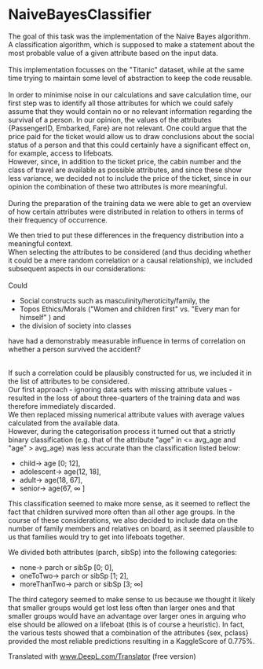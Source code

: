 # NaiveBayesClassifier

The goal of this task was the implementation of the Naive Bayes algorithm.<br>
A classification algorithm, which is supposed to make a statement about the most probable value of a given attribute based on the input data. <br>
<br>
This implementation focusses on the "Titanic" dataset, while at the same time trying to maintain some level of abstraction to keep the code reusable.<br>
<br>
In order to minimise noise in our calculations and save calculation time, our first step was to identify all those attributes for which we could safely assume that they would contain no or no relevant information regarding the survival of a person.
In our opinion, the values of the attributes {PassengerID, Embarked, Fare} are not relevant.
One could argue that the price paid for the ticket would allow us to draw conclusions about the social status of a person and that this could certainly have a significant effect on, for example, access to lifeboats.<br>
However, since, in addition to the ticket price, the cabin number and the class of travel are available as possible attributes, and since these show less variance, we decided not to include the price of the ticket, since in our opinion the combination of these two attributes is more meaningful.<br> <br>
During the preparation of the training data we were able to get an overview of how certain attributes were distributed in relation to others in terms of their frequency of occurrence. <br>

We then tried to put these differences in the frequency distribution into a meaningful context.<br>
When selecting the attributes to be considered (and thus deciding whether it could be a mere random correlation or a causal relationship), we included subsequent aspects in our considerations:<br><br>
Could <br>
* Social constructs such as masculinity/heroticity/family, the<br>
* Topos Ethics/Morals ("Women and children first" vs. "Every man for himself" ) and<br>
* the division of society into classes<br>

have had a demonstrably measurable influence in terms of correlation on whether a person survived the accident?<br><br>

If such a correlation could be plausibly constructed for us, we included it in the list of attributes to be considered.<br>
Our first approach - ignoring data sets with missing attribute values - resulted in the loss of about three-quarters of the training data and was therefore immediately discarded.<br>
We then replaced missing numerical attribute values with average values calculated from the available data.<br>
However, during the categorisation process it turned out that a strictly binary classification (e.g. that of the attribute "age" in <= avg_age and "age" > avg_age) was less accurate than the classification listed below:
* child→ age [0; 12],
* adolescent→ age(12, 18],
* adult→ age(18, 67],
* senior→ age(67, ∞ ]

This classification seemed to make more sense, as it seemed to reflect the fact that children survived more often than all other age groups. In the course of these considerations, we also decided to include data on the number of family members and relatives on board, as it seemed plausible to us that families would try to get into lifeboats together. 

We divided both attributes (parch, sibSp) into the following categories:<br>
* none→ parch or sibSp [0; 0],
* oneToTwo→ parch or sibSp [1; 2],
* moreThanTwo→ parch or sibSp [3; ∞]

The third category seemed to make sense to us because we thought it likely that smaller groups would get lost less often than larger ones and that smaller groups would have an advantage over larger ones in arguing who else should be allowed on a lifeboat (this is of course a heuristic).
In fact, the various tests showed that a combination of the attributes {sex, pclass} provided the most reliable predictions resulting in a KaggleScore of 0.775%.

Translated with www.DeepL.com/Translator (free version)
